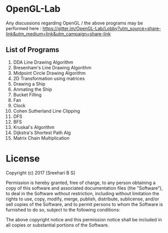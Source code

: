 # OpenGL-Lab 
Any discussions regarding OpenGL /  the above programs may be performed here : https://gitter.im/OpenGL-Lab/Lobby?utm_source=share-link&utm_medium=link&utm_campaign=share-link

List of Programs
-----------------


1. DDA Line Drawing Algorithm
2. Bresenham's Line Drawing Algorithm
3. Midpoint Circle Drawing Algorithm
4. 2D Transformation using matrices 
5. Drawing a Ship
6. Anmating the Ship
7. Bucket Filling
8. Fan
9. Clock
10. Cohen Sutherland Line Clipping
11. DFS
12. BFS
13. Kruskal's Algorithm
14. Dijkstra's Shortest Path Alg
15. Matrix Chain Multiplication

# License

Copyright (c) 2017 [Sreehari B S]

Permission is hereby granted, free of charge, to any person obtaining a copy of this software and associated documentation files (the "Software"), to deal in the Software without restriction, including without limitation the rights to use, copy, modify, merge, publish, distribute, sublicense, and/or sell copies of the Software, and to permit persons to whom the Software is furnished to do so, subject to the following conditions:

The above copyright notice and this permission notice shall be included in all copies or substantial portions of the Software.
